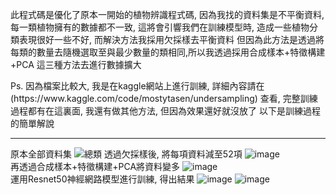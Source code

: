 <P>此程式碼是優化了原本一開始的植物辨識程式碼, 因為我找的資料集是不平衡資料, 每一類植物擁有的數據都不一致,
這將會引響我們在訓練模型時, 造成一些植物分類表現很好一些不好, 而解決方法我採用欠採樣去平衡資料
但因為此方法是透過將每類的數量去隨機選取至與最少數量的類相同,所以我透過採用合成樣本+特徵構建+PCA
這三種方法去進行數據擴大</P>
<P> Ps. 因為檔案比較大, 我是在kaggle網站上進行訓練, 詳細內容請在(https://www.kaggle.com/code/mostytasen/undersampling)
查看, 完整訓練過程都有在這裏面, 我還有做其他方法, 但因為效果還好就沒放了
以下是訓練過程的簡單解說
</p> 

---

原本全部資料集
![總類](https://github.com/rossen1020/ai/assets/99935090/d6e9a88b-0076-40a4-b01f-77493a2989c8)
透過欠採樣後, 將每項資料減至52項
![image](https://github.com/rossen1020/ai/assets/99935090/8060be63-7cf3-4acc-9c78-ffb5204cdae8)
<br/>再透過合成樣本+特徵構建+PCA將資料變多
![image](https://github.com/rossen1020/ai/assets/99935090/8961acd0-de30-4523-84b6-7d3fc24babdd)
<br/>運用Resnet50神經網路模型進行訓練, 得出結果
![image](https://github.com/rossen1020/ai/assets/99935090/ccf7f467-a160-41ab-8898-8098ab1bfcf2)
![image](https://github.com/rossen1020/ai/assets/99935090/41c3fa9a-9de7-4f27-b3c2-add359393c43)

